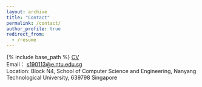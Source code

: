 ```yaml
---
layout: archive
title: "Contact"
permalink: /contact/
author_profile: true
redirect_from:
  - /resume
---
```


{% include base_path %} [CV](http://xuehuan-yang.github.io/files/cv.pdf) <br>
Email： s190113@e.ntu.edu.sg <br>
Location: Block N4, School of Computer Science and Engineering, Nanyang Technological University, 639798 Singapore
